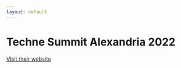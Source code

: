 ```yaml
---
layout: default
---
```


# Techne Summit Alexandria 2022

[Visit their website](https://alex.technesummit.com/2022)
